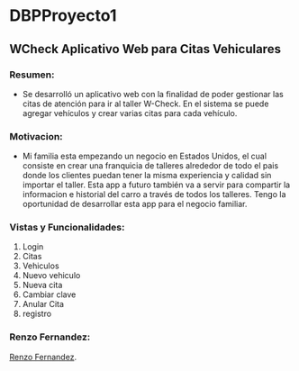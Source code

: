 # DBPProyecto1
## WCheck Aplicativo Web para Citas Vehiculares
 ### Resumen: 
 - Se desarrolló un aplicativo web con la finalidad de poder gestionar las citas de atención para ir al taller W-Check. En el sistema se puede agregar vehículos y crear varias citas para cada vehículo.
 
 ### Motivacion:
 - Mi familia esta empezando un negocio en Estados Unidos, el cual consiste en crear una franquicia de talleres alrededor de todo el pais donde los clientes puedan tener la misma experiencia y calidad sin importar el taller. Esta app a futuro también va a servir para compartir la informacion e historial del carro a través de todos los talleres. Tengo la oportunidad de desarrollar esta app para el negocio familiar.

### Vistas y Funcionalidades:
1. Login
2. Citas
3. Vehiculos
4. Nuevo vehiculo
5. Nueva cita
6. Cambiar clave
7. Anular Cita
8. registro
 
 ### Renzo Fernandez: 
 [Renzo Fernandez](https://github.com/renzofernandezutec).

